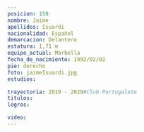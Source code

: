 ```yaml
---
posicion: 150
nombre: Jaime
apellidos: Isuardi
nacionalidad: Español
demarcacion: Delantero
estatura: 1,71 m
equipo_actual: Marbella
fecha_de_nacimiento: 1992/02/02
pie: derecho
foto: jaimeIsuardi.jpg
estudios: 

trayectoria: 2019 - 2020#Club Portugalete
titulos:
logros:

video:
---
```

